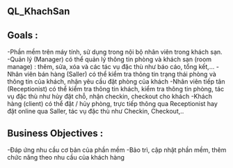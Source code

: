 ## QL_KhachSan
## Goals : 

-Phần mềm trên máy tính, sử dụng trong nội bộ nhân viên trong khách sạn.
-Quản lý (Manager) có thể quản lý thông tin phòng và khách sạn (room manage) : thêm, sửa, xóa và các tác vụ đặc thù như báo cáo, tổng kết,...
-Nhân viên bán hàng (Saller) có thể kiểm tra thông tin trạng thái phòng và thông tin của khách, nhận yêu cầu đặt phòng của khách
-Nhân viên tiếp tân (Receptionist) có thể kiểm tra thông tin khách, kiểm tra thông tin phòng, tác vụ đặc thù như hủy đặt chỗ, nhận checkin, checkout cho khách
-Khách hàng (client) có  thể đặt / hủy phòng, trực tiếp thông qua Receptionist hay đặt online qua Saller, tác vụ đặc thù như Checkin, Checkout,..
    
    
## Business Objectives :
-Đáp ứng nhu cầu cơ bản của phần mềm
-Bảo trì, cập nhật phần mềm, thêm chức năng theo nhu cầu của khách hàng

